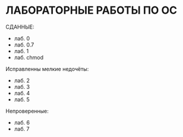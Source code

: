 # ЛАБОРАТОРНЫЕ РАБОТЫ ПО ОС

СДАННЫЕ:
- лаб. 0
- лаб. 0.7
- лаб. 1
- лаб. chmod

Исправленны мелкие недочёты: 
- лаб. 2
- лаб. 3
- лаб. 4 
- лаб. 5

Непроверенные: 
- лаб. 6
- лаб. 7
